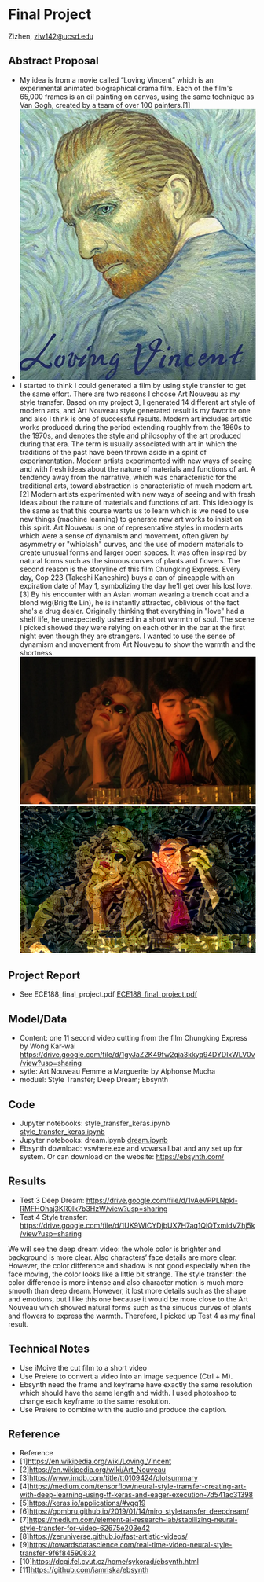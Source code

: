 # Final Project

Zizhen, ziw142@ucsd.edu

## Abstract Proposal

- My idea is from a movie called “Loving Vincent” which is an experimental animated biographical drama film. Each of the film's 65,000 frames is an oil painting on canvas, using the same technique as Van Gogh, created by a team of over 100 painters.[1] 
- ![](https://github.com/ucsd-ml-arts/ml-art-final-zizhen_wang/blob/master/vincent%20(2).jpg)
- I started to think I could generated a film by using style transfer to get the same effort. There are two reasons I choose Art Nouveau as my style transfer. Based on my project 3, I generated 14 different art style of modern arts, and Art Nouveau style generated result is my favorite one and also I think is one of successful results. Modern art includes artistic works produced during the period extending roughly from the 1860s to the 1970s, and denotes the style and philosophy of the art produced during that era. The term is usually associated with art in which the traditions of the past have been thrown aside in a spirit of experimentation. Modern artists experimented with new ways of seeing and with fresh ideas about the nature of materials and functions of art. A tendency away from the narrative, which was characteristic for the traditional arts, toward abstraction is characteristic of much modern art.[2] Modern artists experimented with new ways of seeing and with fresh ideas about the nature of materials and functions of art. This ideology is the same as that this course wants us to learn which is we need to use new things (machine learning) to generate new art works to insist on this spirit. Art Nouveau is one of representative styles in modern arts which were a sense of dynamism and movement, often given by asymmetry or "whiplash" curves, and the use of modern materials to create unusual forms and larger open spaces. It was often inspired by natural forms such as the sinuous curves of plants and flowers. The second reason is the storyline of this film Chungking Express. Every day, Cop 223 (Takeshi Kaneshiro) buys a can of pineapple with an expiration date of May 1, symbolizing the day he'll get over his lost love.[3] By his encounter with an Asian woman wearing a trench coat and a blond wig(Brigitte Lin),  he is instantly attracted, oblivious of the fact she's a drug dealer. Originally thinking that everything in "love" had a shelf life, he unexpectedly ushered in a short warmth of soul. The scene I picked showed they were relying on each other in the bar at the first night even though they are strangers.  I wanted to use the sense of dynamism and movement from Art Nouveau to show the warmth and the shortness.![](https://github.com/ucsd-ml-arts/ml-art-final-zizhen_wang/blob/master/content.jpg)![](https://github.com/ucsd-ml-arts/ml-art-final-zizhen_wang/blob/master/Art%20Nouveau_result.png)



## Project Report

- See ECE188_final_project.pdf [ECE188_final_project.pdf](https://github.com/ucsd-ml-arts/ml-art-final-zizhen_wang/blob/master/ECE188_final_project.pdf)

## Model/Data
- Content: one 11 second video cutting from the film Chungking Express by Wong Kar-wai https://drive.google.com/file/d/1gyJaZ2K49fw2qia3kkyq94DYDlxWLV0v/view?usp=sharing
- sytle: Art Nouveau       Femme a Marguerite   by Alphonse Mucha
- moduel: Style Transfer; Deep Dream; Ebsynth


## Code
- Jupyter notebooks: style_transfer_keras.ipynb [style_transfer_keras.ipynb](https://github.com/ucsd-ml-arts/generative-visual-zizhen-w/blob/master/style_transfer_keras.ipynb)
- Jupyter notebooks: dream.ipynb [dream.ipynb](https://github.com/ucsd-ml-arts/ml-art-final-zizhen_wang/blob/master/dream.ipynb)
- Ebsynth download: vswhere.exe and vcvarsall.bat and any set up for system. Or can download on the website: https://ebsynth.com/



## Results
- Test 3 Deep Dream:
https://drive.google.com/file/d/1vAeVPPLNpkl-RMFHOhaj3KR0Ik7b3HzW/view?usp=sharing
- Test 4 Style transfer:
https://drive.google.com/file/d/1UK9WICYDjbUX7H7aq1QlQTxmidVZhj5k/view?usp=sharing

We will see the deep dream video: the whole color is brighter and background is more clear. Also characters’ face details are more clear. However, the color difference and shadow is not good especially when the face moving, the color looks like a little bit strange.
The style transfer: the color difference is more intense and also character motion is much more smooth than deep dream. However, it lost more details such as the shape and emotions, but I like this one because it would be more close to the Art Nouveau which showed natural forms such as the sinuous curves of plants and flowers to express the warmth. Therefore, I picked up Test 4 as my final result.


## Technical Notes
- Use iMoive the cut film to a short video
- Use Preiere to convert a video into an image sequence (Ctrl + M).
- Ebsynth need the frame and keyframe have exactly the same resolution which should have the same length and width. I used photoshop to change each keyframe to the same resolution.  
- Use Preiere to combine with the audio and produce the caption.


## Reference
- Reference
- [1]https://en.wikipedia.org/wiki/Loving_Vincent
- [2]https://en.wikipedia.org/wiki/Art_Nouveau
- [3]https://www.imdb.com/title/tt0109424/plotsummary
- [4]https://medium.com/tensorflow/neural-style-transfer-creating-art-with-deep-learning-using-tf-keras-and-eager-execution-7d541ac31398
- [5]https://keras.io/applications/#vgg19
- [6]https://gombru.github.io/2019/01/14/miro_styletransfer_deepdream/
- [7]https://medium.com/element-ai-research-lab/stabilizing-neural-style-transfer-for-video-62675e203e42
- [8]https://zeruniverse.github.io/fast-artistic-videos/
- [9]https://towardsdatascience.com/real-time-video-neural-style-transfer-9f6f84590832
- [10]https://dcgi.fel.cvut.cz/home/sykorad/ebsynth.html
- [11]https://github.com/jamriska/ebsynth


